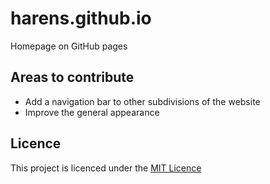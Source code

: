 # harens.github.io
Homepage on GitHub pages
## Areas to contribute
* Add a navigation bar to other subdivisions of the website
* Improve the general appearance
## Licence
This project is licenced under the [MIT Licence](https://github.com/harens/harens.github.io/blob/master/LICENSE)
